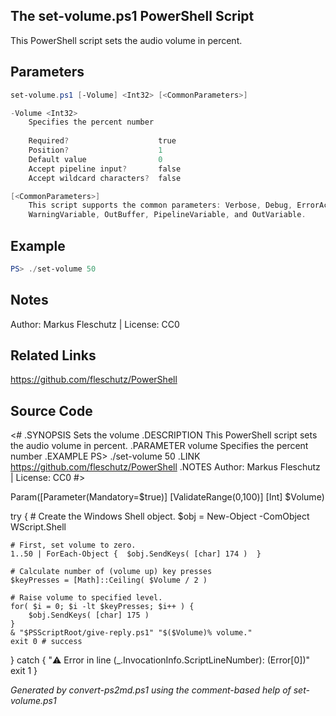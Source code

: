 ## The set-volume.ps1 PowerShell Script

This PowerShell script sets the audio volume in percent.

## Parameters
```powershell
set-volume.ps1 [-Volume] <Int32> [<CommonParameters>]

-Volume <Int32>
    Specifies the percent number
    
    Required?                    true
    Position?                    1
    Default value                0
    Accept pipeline input?       false
    Accept wildcard characters?  false

[<CommonParameters>]
    This script supports the common parameters: Verbose, Debug, ErrorAction, ErrorVariable, WarningAction, 
    WarningVariable, OutBuffer, PipelineVariable, and OutVariable.
```

## Example
```powershell
PS> ./set-volume 50

```

## Notes
Author: Markus Fleschutz | License: CC0

## Related Links
https://github.com/fleschutz/PowerShell

## Source Code
<#
.SYNOPSIS
	Sets the volume 
.DESCRIPTION
	This PowerShell script sets the audio volume in percent.
.PARAMETER volume
	Specifies the percent number
.EXAMPLE
	PS> ./set-volume 50
.LINK
	https://github.com/fleschutz/PowerShell
.NOTES
	Author: Markus Fleschutz | License: CC0
#>

Param([Parameter(Mandatory=$true)] [ValidateRange(0,100)] [Int] $Volume)

try {
	# Create the Windows Shell object. 
	$obj = New-Object -ComObject WScript.Shell
    
	# First, set volume to zero. 
	1..50 | ForEach-Object {  $obj.SendKeys( [char] 174 )  }
    
	# Calculate number of (volume up) key presses 
	$keyPresses = [Math]::Ceiling( $Volume / 2 )
    
	# Raise volume to specified level. 
	for( $i = 0; $i -lt $keyPresses; $i++ ) {
		$obj.SendKeys( [char] 175 )
	}
	& "$PSScriptRoot/give-reply.ps1" "$($Volume)% volume."
	exit 0 # success
} catch {
	"⚠️ Error in line $($_.InvocationInfo.ScriptLineNumber): $($Error[0])"
	exit 1
}

*Generated by convert-ps2md.ps1 using the comment-based help of set-volume.ps1*
